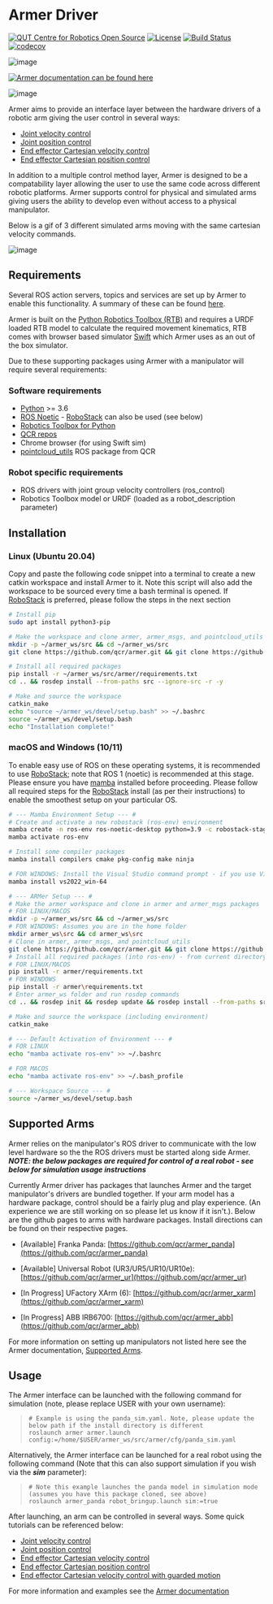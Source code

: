 Armer Driver
============

[![QUT Centre for Robotics Open Source](https://github.com/qcr/qcr.github.io/raw/master/misc/badge.svg)](https://qcr.github.io)
[![License](https://img.shields.io/github/license/qcr/armer)](./LICENSE.txt)
[![Build Status](https://github.com/qcr/armer/workflows/Build/badge.svg?branch=master)](https://github.com/qcr/armer/actions?query=workflow%3ABuild)
[![codecov](https://codecov.io/gh/qcr/armer/branch/master/graph/badge.svg?token=GERHR5QTOF)](https://codecov.io/gh/qcr/armer)

![image](https://github.com/qcr/armer/wiki/armer_example.gif)

[![Armer documentation can be found here](https://github.com/qcr/armer/wiki/doclink.png)](https://qcr.github.io/armer/welcome.html)

![image](https://github.com/qcr/armer/wiki/blockdiagram.png)

Armer aims to provide an interface layer between the hardware drivers of
a robotic arm giving the user control in several ways:

-   [Joint velocity
    control](https://qcr.github.io/armer/set_joint_velocity.html)
-   [Joint position
    control](https://qcr.github.io/armer/set_joint_position.html)
-   [End effector Cartesian velocity
    control](https://qcr.github.io/armer/set_joint_position.html)
-   [End effector Cartesian position
    control](https://qcr.github.io/armer/set_cartesian_position.html)

In addition to a multiple control method layer, Armer is designed to
be a compatability layer allowing the user to use the same code
across different robotic platforms. Armer supports control for physical
and simulated arms giving users the ability to develop even without
access to a physical manipulator.

Below is a gif of 3 different simulated arms moving with the same cartesian velocity commands.

![image](https://github.com/qcr/armer/wiki/same_code_example.gif)

Requirements
------------

Several ROS action servers, topics and services are set up by Armer 
to enable this functionality. A summary of these can be found
[here](https://qcr.github.io/armer/API.html).

Armer is built on the [Python Robotics Toolbox
(RTB)](https://qcr.github.io/code/robotics-toolbox-python) and requires
a URDF loaded RTB model to calculate the required movement kinematics,
RTB comes with browser based simulator
[Swift](https://qcr.github.io/code/swift/) which Armer uses as an out of
the box simulator.

Due to these supporting packages using Armer with a manipulator will
require several requirements:

### Software requirements

-   [Python](https://www.python.org/) \>= 3.6
-   [ROS Noetic](http://wiki.ros.org/noetic) - [RoboStack](https://robostack.github.io/) can also be used (see below)
-   [Robotics Toolbox for
    Python](https://pypi.org/project/roboticstoolbox-python/)
-   [QCR repos](https://qcr.github.io/armer/add_qcr_repos.html)
- Chrome browser (for using Swift sim)
- [pointcloud_utils](https://github.com/qcr/pointcloud_utils) ROS package from QCR

### Robot specific requirements

-   ROS drivers with joint group velocity controllers (ros_control)
-   Robotics Toolbox model or URDF (loaded as a robot_description parameter)

Installation
------------
### Linux (Ubuntu 20.04)
Copy and paste the following code snippet into a terminal to create a
new catkin workspace and install Armer to it. Note this
script will also add the workspace to be sourced every time a bash
terminal is opened. If [RoboStack](https://robostack.github.io/) is preferred, please follow the steps in the next section

```bash
# Install pip 
sudo apt install python3-pip

# Make the workspace and clone armer, armer_msgs, and pointcloud_utils packages
mkdir -p ~/armer_ws/src && cd ~/armer_ws/src 
git clone https://github.com/qcr/armer.git && git clone https://github.com/qcr/armer_msgs && git clone https://github.com/qcr/pointcloud_utils.git

# Install all required packages
pip install -r ~/armer_ws/src/armer/requirements.txt
cd .. && rosdep install --from-paths src --ignore-src -r -y 

# Make and source the workspace 
catkin_make 
echo "source ~/armer_ws/devel/setup.bash" >> ~/.bashrc 
source ~/armer_ws/devel/setup.bash
echo "Installation complete!"
```

###  macOS and Windows (10/11)
To enable easy use of ROS on these operating systems, it is recommended to use [RoboStack](https://robostack.github.io/); note that ROS 1 (noetic) is recommended at this stage. Please ensure you have [mamba](https://mamba.readthedocs.io/en/latest/installation.html) installed before proceeding. Please follow all required steps for the [RoboStack](https://robostack.github.io/) install (as per their instructions) to enable the smoothest setup on your particular OS.
```bash
# --- Mamba Environment Setup --- #
# Create and activate a new robostack (ros-env) environment
mamba create -n ros-env ros-noetic-desktop python=3.9 -c robostack-staging -c conda-forge --no-channel-priority --override-channels
mamba activate ros-env

# Install some compiler packages
mamba install compilers cmake pkg-config make ninja

# FOR WINDOWS: Install the Visual Studio command prompt - if you use Visual Studio 2022
mamba install vs2022_win-64

# --- ARMer Setup --- #
# Make the armer workspace and clone in armer and armer_msgs packages
# FOR LINUX/MACOS
mkdir -p ~/armer_ws/src && cd ~/armer_ws/src 
# FOR WINDOWS: Assumes you are in the home folder
mkdir armer_ws\src && cd armer_ws\src
# Clone in armer, armer_msgs, and pointcloud_utils
git clone https://github.com/qcr/armer.git && git clone https://github.com/qcr/armer_msgs && git clone https://github.com/qcr/pointcloud_utils.git
# Install all required packages (into ros-env) - from current directory
# FOR LINUX/MACOS
pip install -r armer/requirements.txt
# FOR WINDOWS
pip install -r armer\requirements.txt
# Enter armer_ws folder and run rosdep commands
cd .. && rosdep init && rosdep update && rosdep install --from-paths src --ignore-src -r -y 

# Make and source the workspace (including environment)
catkin_make 

# --- Default Activation of Environment --- #
# FOR LINUX 
echo "mamba activate ros-env" >> ~/.bashrc

# FOR MACOS
echo "mamba activate ros-env" >> ~/.bash_profile

# --- Workspace Source --- #
source ~/armer_ws/devel/setup.bash
```

Supported Arms
---------------
Armer relies on the manipulator's ROS driver to communicate with the low level hardware so the the ROS drivers must be started along side Armer. ***NOTE: the below packages are required for control of a real robot - see below for simulation usage instructions***

Currently Armer driver has packages that launches Armer and the target manipulator's drivers are bundled together. If your arm model has a hardware package, control should be a fairly plug and play experience. (An experience we are still working on so please let us know if it isn't.). Below are the github pages to arms with hardware packages. Install directions can be found on their respective pages.

* [Available] Franka Panda: [https://github.com/qcr/armer_panda](https://github.com/qcr/armer_panda)

* [Available] Universal Robot (UR3/UR5/UR10/UR10e): [https://github.com/qcr/armer_ur](https://github.com/qcr/armer_ur)

* [In Progress] UFactory XArm (6): [https://github.com/qcr/armer_xarm](https://github.com/qcr/armer_xarm)

* [In Progress] ABB IRB6700: [https://github.com/qcr/armer_abb](https://github.com/qcr/armer_abb)

For more information on setting up manipulators not listed here see the Armer documentation, [Supported Arms](https://qcr.github.io/armer/supported_arms.html).

Usage
-------

The Armer interface can be launched with the following command for simulation (note, please replace USER with your own username):

> ``` {.sourceCode .bash}
> # Example is using the panda_sim.yaml. Note, please update the below path if the install directory is different
> roslaunch armer armer.launch config:=/home/$USER/armer_ws/src/armer/cfg/panda_sim.yaml
> ```

Alternatively, the Armer interface can be launched for a real robot using the following command (Note that this can also support simulation if you wish via the ***sim*** parameter):

> ``` {.sourceCode .bash}
> # Note this example launches the panda model in simulation mode (assumes you have this package cloned, see above)
> roslaunch armer_panda robot_bringup.launch sim:=true
> ```

After launching, an arm can be controlled in several ways. Some quick tutorials can be referenced below:

-   [Joint velocity
    control](https://qcr.github.io/armer/set_joint_velocity.html)
-   [Joint position
    control](https://qcr.github.io/armer/set_joint_position.html)
-   [End effector Cartesian velocity
    control](https://qcr.github.io/armer/set_joint_position.html)
-   [End effector Cartesian position
    control](https://qcr.github.io/armer/set_Cartesian_position.html)
-   [End effector Cartesian velocity control with guarded motion](https://qcr.github.io/armer/guarded_motion.html)

For more information and examples see the [Armer
documentation](https://qcr.github.io/armer/)
